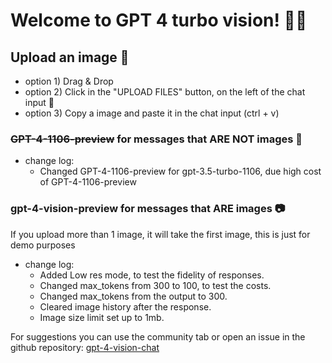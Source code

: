 # Welcome to GPT 4 turbo vision! 🚀🤖

## Upload an image 🔗
- option 1) Drag & Drop
- option 2) Click in the "UPLOAD FILES" button, on the left of the chat input 💬
- option 3) Copy a image and paste it in the chat input (ctrl + v)

### ~~GPT-4-1106-preview~~ for messages that ARE NOT images 📝
* change log:
    - Changed GPT-4-1106-preview for gpt-3.5-turbo-1106, due high cost of GPT-4-1106-preview
### gpt-4-vision-preview for messages that ARE images 📷
If you upload more than 1 image, it will take the first image, this is just for demo purposes
* change log:
    - Added Low res mode, to test the fidelity of responses.
    - Changed max_tokens from 300 to 100, to test the costs.
    - Changed max_tokens from the output to 300.
    - Cleared image history after the response.
    - Image size limit set up to 1mb.


For suggestions you can use the community tab or open an issue in the github repository: [gpt-4-vision-chat](https://github.com/GianfrancoCorrea/gpt-4-vision-chat)
